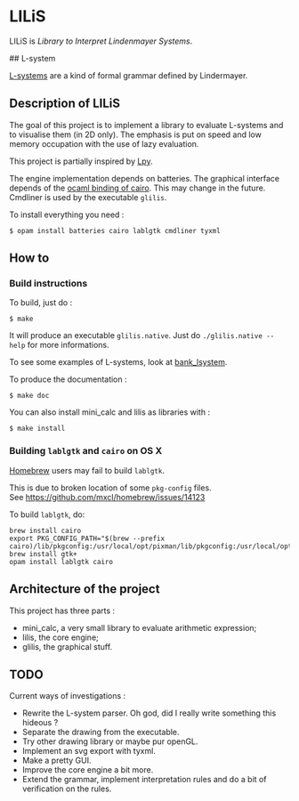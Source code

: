 # LILiS

LILiS is *Library to Interpret Lindenmayer Systems*.

## L-system

[L-systems][] are a kind of formal grammar defined by Lindermayer.

[L-systems]: http://en.wikipedia.org/wiki/L-system

## Description of LILiS

The goal of this project is to implement a library to evaluate L-systems and to visualise them (in 2D only).
The emphasis is put on speed and low memory occupation with the use of lazy evaluation.

This project is partially inspired by [Lpy][].

[Lpy]: http://openalea.gforge.inria.fr/dokuwiki/doku.php?id=packages:vplants:lpy:main

The engine implementation depends on batteries.
The graphical interface depends of the [ocaml binding of cairo][ocaml-cairo]. This may change in the future.
Cmdliner is used by the executable `glilis`.

To install everything you need :

	$ opam install batteries cairo lablgtk cmdliner tyxml

[ocaml-cairo]: https://forge.ocamlcore.org/projects/cairo/

## How to

### Build instructions

To build, just do :

	$ make

It will produce an executable `glilis.native`. Just do `./glilis.native --help` for more informations.

To see some examples of L-systems, look at [bank_lsystem](bank_lsystem).

To produce the documentation :

	$ make doc

You can also install mini_calc and lilis as libraries with :

	$ make install

### Building `lablgtk` and `cairo` on OS X

[Homebrew](http://mxcl.github.io/homebrew/) users may fail to build `lablgtk`.

This is due to broken location of some `pkg-config` files.  
See <https://github.com/mxcl/homebrew/issues/14123>

To build `lablgtk`, do:

	brew install cairo
	export PKG_CONFIG_PATH="$(brew --prefix cairo)/lib/pkgconfig:/usr/local/opt/pixman/lib/pkgconfig:/usr/local/opt/fontconfig/lib/pkgconfig:/usr/local/opt/freetype/lib/pkgconfig:/usr/local/opt/libpng/lib/pkgconfig:/usr/X11/lib/pkgconfig"
	brew install gtk+
	opam install lablgtk cairo

## Architecture of the project

This project has three parts :
- mini_calc, a very small library to evaluate arithmetic expression;
- lilis, the core engine;
- glilis, the graphical stuff.

## TODO

Current ways of investigations :

- Rewrite the L-system parser. Oh god, did I really write something this hideous ?
- Separate the drawing from the executable.
- Try other drawing library or maybe pur openGL.
- Implement an svg export with tyxml.
- Make a pretty GUI.
- Improve the core engine a bit more.
- Extend the grammar, implement interpretation rules and do a bit of verification on the rules.
